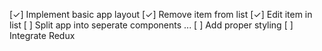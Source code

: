 [✓] Implement basic app layout
[✓] Remove item from list
[✓] Edit item in list
[ ] Split app into seperate components
...
[ ] Add proper styling
[ ] Integrate Redux
